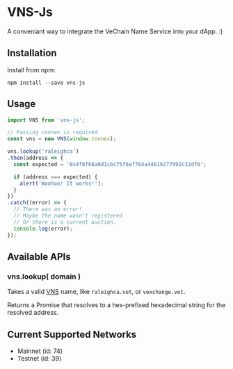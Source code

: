 # VNS-Js

A conveniant way to integrate the VeChain Name Service into your dApp. :)

## Installation

Install from npm:

`npm install --save vns-js`

## Usage

```javascript
import VNS from 'vns-js';

// Passing connex is required
const vns = new VNS(window.connex);

vns.lookup('raleighca')
.then(address => {
  const expected = '0x4f8f68a0d1cbc75f6ef764a44619277092c32df0';

  if (address === expected) {
    alert('Woohoo! It works!');
  }
})
.catch((error) => {
  // There was an error!
  // Maybe the name wasn't registered
  // Or there is a current auction.
  console.log(error);
});

```

## Available APIs

### vns.lookup( domain )

Takes a valid [VNS](#) name, like `raleighca.vet`, or `vexchange.vet`.

Returns a Promise that resolves to a hex-prefixed hexadecimal string for the resolved address.


## Current Supported Networks

- Mainnet (id: 74)
- Testnet (id: 39)
